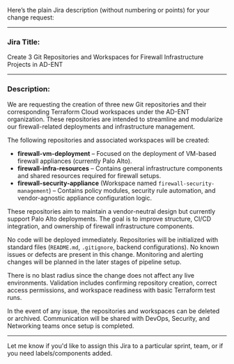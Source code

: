 Here’s the plain Jira description (without numbering or points) for your change request:

---

### **Jira Title:**

Create 3 Git Repositories and Workspaces for Firewall Infrastructure Projects in AD-ENT

---

### **Description:**

We are requesting the creation of three new Git repositories and their corresponding Terraform Cloud workspaces under the AD-ENT organization. These repositories are intended to streamline and modularize our firewall-related deployments and infrastructure management.

The following repositories and associated workspaces will be created:

* **firewall-vm-deployment** – Focused on the deployment of VM-based firewall appliances (currently Palo Alto).
* **firewall-infra-resources** – Contains general infrastructure components and shared resources required for firewall setups.
* **firewall-security-appliance** (Workspace named `firewall-security-management`) – Contains policy modules, security rule automation, and vendor-agnostic appliance configuration logic.

These repositories aim to maintain a vendor-neutral design but currently support Palo Alto deployments. The goal is to improve structure, CI/CD integration, and ownership of firewall infrastructure components.

No code will be deployed immediately. Repositories will be initialized with standard files (`README.md`, `.gitignore`, backend configurations). No known issues or defects are present in this change. Monitoring and alerting changes will be planned in the later stages of pipeline setup.

There is no blast radius since the change does not affect any live environments. Validation includes confirming repository creation, correct access permissions, and workspace readiness with basic Terraform test runs.

In the event of any issue, the repositories and workspaces can be deleted or archived. Communication will be shared with DevOps, Security, and Networking teams once setup is completed.

---

Let me know if you'd like to assign this Jira to a particular sprint, team, or if you need labels/components added.
